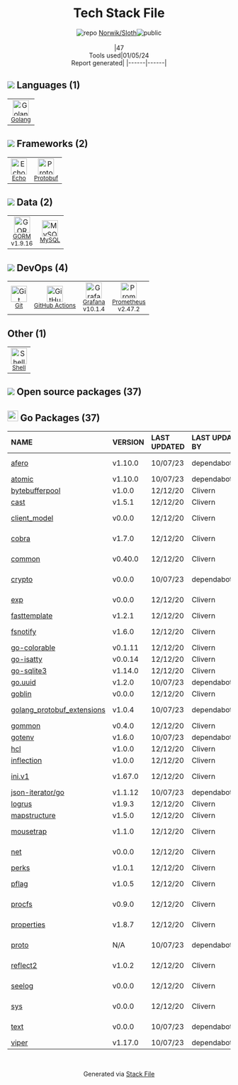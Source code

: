 <!--
&lt;--- Readme.md Snippet without images Start ---&gt;
## Tech Stack
Norwik/Sloth is built on the following main stack:

- [Golang](http://golang.org/) – Languages
- [MySQL](http://www.mysql.com) – Databases
- [Prometheus](http://prometheus.io/) – Monitoring Tools
- [Grafana](http://grafana.org/) – Monitoring Tools
- [Protobuf](https://developers.google.com/protocol-buffers/) – Serialization Frameworks
- [Shell](https://en.wikipedia.org/wiki/Shell_script) – Shells
- [Echo](https://echo.labstack.com) – Microframeworks (Backend)
- [GORM](https://gorm.io/) – Object Relational Mapper (ORM)
- [GitHub Actions](https://github.com/features/actions) – Continuous Integration

Full tech stack [here](/techstack.md)

&lt;--- Readme.md Snippet without images End ---&gt;

&lt;--- Readme.md Snippet with images Start ---&gt;
## Tech Stack
Norwik/Sloth is built on the following main stack:

- <img width='25' height='25' src='https://img.stackshare.io/service/1005/O6AczwfV_400x400.png' alt='Golang'/> [Golang](http://golang.org/) – Languages
- <img width='25' height='25' src='https://img.stackshare.io/service/1025/logo-mysql-170x170.png' alt='MySQL'/> [MySQL](http://www.mysql.com) – Databases
- <img width='25' height='25' src='https://img.stackshare.io/service/2501/default_3cf1b307194b26782be5cb209d30360580ae5b3c.png' alt='Prometheus'/> [Prometheus](http://prometheus.io/) – Monitoring Tools
- <img width='25' height='25' src='https://img.stackshare.io/service/2645/default_8f9d552b144493679449b16c79647da5787e808b.jpg' alt='Grafana'/> [Grafana](http://grafana.org/) – Monitoring Tools
- <img width='25' height='25' src='https://img.stackshare.io/service/4393/ma2jqJKH_400x400.png' alt='Protobuf'/> [Protobuf](https://developers.google.com/protocol-buffers/) – Serialization Frameworks
- <img width='25' height='25' src='https://img.stackshare.io/service/4631/default_c2062d40130562bdc836c13dbca02d318205a962.png' alt='Shell'/> [Shell](https://en.wikipedia.org/wiki/Shell_script) – Shells
- <img width='25' height='25' src='https://img.stackshare.io/service/4996/9P0MlumU_400x400.jpg' alt='Echo'/> [Echo](https://echo.labstack.com) – Microframeworks (Backend)
- <img width='25' height='25' src='https://img.stackshare.io/service/5194/default_c656a82cbf499a944563022a13ebbd62c9f3aa4b.png' alt='GORM'/> [GORM](https://gorm.io/) – Object Relational Mapper (ORM)
- <img width='25' height='25' src='https://img.stackshare.io/service/11563/actions.png' alt='GitHub Actions'/> [GitHub Actions](https://github.com/features/actions) – Continuous Integration

Full tech stack [here](/techstack.md)

&lt;--- Readme.md Snippet with images End ---&gt;
-->
<div align="center">

# Tech Stack File
![](https://img.stackshare.io/repo.svg "repo") [Norwik/Sloth](https://github.com/Norwik/Sloth)![](https://img.stackshare.io/public_badge.svg "public")
<br/><br/>
|47<br/>Tools used|01/05/24 <br/>Report generated|
|------|------|
</div>

## <img src='https://img.stackshare.io/languages.svg'/> Languages (1)
<table><tr>
  <td align='center'>
  <img width='36' height='36' src='https://img.stackshare.io/service/1005/O6AczwfV_400x400.png' alt='Golang'>
  <br>
  <sub><a href="http://golang.org/">Golang</a></sub>
  <br>
  <sub></sub>
</td>

</tr>
</table>

## <img src='https://img.stackshare.io/frameworks.svg'/> Frameworks (2)
<table><tr>
  <td align='center'>
  <img width='36' height='36' src='https://img.stackshare.io/service/4996/9P0MlumU_400x400.jpg' alt='Echo'>
  <br>
  <sub><a href="https://echo.labstack.com">Echo</a></sub>
  <br>
  <sub></sub>
</td>

<td align='center'>
  <img width='36' height='36' src='https://img.stackshare.io/service/4393/ma2jqJKH_400x400.png' alt='Protobuf'>
  <br>
  <sub><a href="https://developers.google.com/protocol-buffers/">Protobuf</a></sub>
  <br>
  <sub></sub>
</td>

</tr>
</table>

## <img src='https://img.stackshare.io/databases.svg'/> Data (2)
<table><tr>
  <td align='center'>
  <img width='36' height='36' src='https://img.stackshare.io/service/5194/default_c656a82cbf499a944563022a13ebbd62c9f3aa4b.png' alt='GORM'>
  <br>
  <sub><a href="https://gorm.io/">GORM</a></sub>
  <br>
  <sub>v1.9.16</sub>
</td>

<td align='center'>
  <img width='36' height='36' src='https://img.stackshare.io/service/1025/logo-mysql-170x170.png' alt='MySQL'>
  <br>
  <sub><a href="http://www.mysql.com">MySQL</a></sub>
  <br>
  <sub></sub>
</td>

</tr>
</table>

## <img src='https://img.stackshare.io/devops.svg'/> DevOps (4)
<table><tr>
  <td align='center'>
  <img width='36' height='36' src='https://img.stackshare.io/service/1046/git.png' alt='Git'>
  <br>
  <sub><a href="http://git-scm.com/">Git</a></sub>
  <br>
  <sub></sub>
</td>

<td align='center'>
  <img width='36' height='36' src='https://img.stackshare.io/service/11563/actions.png' alt='GitHub Actions'>
  <br>
  <sub><a href="https://github.com/features/actions">GitHub Actions</a></sub>
  <br>
  <sub></sub>
</td>

<td align='center'>
  <img width='36' height='36' src='https://img.stackshare.io/service/2645/default_8f9d552b144493679449b16c79647da5787e808b.jpg' alt='Grafana'>
  <br>
  <sub><a href="http://grafana.org/">Grafana</a></sub>
  <br>
  <sub>v10.1.4</sub>
</td>

<td align='center'>
  <img width='36' height='36' src='https://img.stackshare.io/service/2501/default_3cf1b307194b26782be5cb209d30360580ae5b3c.png' alt='Prometheus'>
  <br>
  <sub><a href="http://prometheus.io/">Prometheus</a></sub>
  <br>
  <sub>v2.47.2</sub>
</td>

</tr>
</table>

## Other (1)
<table><tr>
  <td align='center'>
  <img width='36' height='36' src='https://img.stackshare.io/service/4631/default_c2062d40130562bdc836c13dbca02d318205a962.png' alt='Shell'>
  <br>
  <sub><a href="https://en.wikipedia.org/wiki/Shell_script">Shell</a></sub>
  <br>
  <sub></sub>
</td>

</tr>
</table>


## <img src='https://img.stackshare.io/group.svg' /> Open source packages (37)</h2>

## <img width='24' height='24' src='https://img.stackshare.io/service/21112/default_1346bbda8fe03e4dce5601323a3ca47a10c1ae36.png'/> Go Packages (37)

|NAME|VERSION|LAST UPDATED|LAST UPDATED BY|LICENSE|VULNERABILITIES|
|:------|:------|:------|:------|:------|:------|
|[afero](https://pkg.go.dev/github.com/spf13/afero)|v1.10.0|10/07/23|dependabot[bot] |Apache-2.0|N/A|
|[atomic](https://pkg.go.dev/go.uber.org/atomic)|v1.10.0|10/07/23|dependabot[bot] |MIT|N/A|
|[bytebufferpool](https://pkg.go.dev/github.com/valyala/bytebufferpool)|v1.0.0|12/12/20|Clivern |MIT|N/A|
|[cast](https://pkg.go.dev/github.com/spf13/cast)|v1.5.1|12/12/20|Clivern |MIT|N/A|
|[client_model](https://pkg.go.dev/github.com/prometheus/client_model)|v0.0.0|12/12/20|Clivern |Apache-2.0|N/A|
|[cobra](https://pkg.go.dev/github.com/spf13/cobra)|v1.7.0|12/12/20|Clivern |Apache-2.0|N/A|
|[common](https://pkg.go.dev/github.com/prometheus/common)|v0.40.0|12/12/20|Clivern |Apache-2.0|N/A|
|[crypto](https://pkg.go.dev/golang.org/x/crypto)|v0.0.0|10/07/23|dependabot[bot] |BSD-3-Clause|[CVE-2020-9283](https://github.com/advisories/GHSA-ffhg-7mh4-33c4) (Moderate)|
|[exp](https://pkg.go.dev/golang.org/x/exp)|v0.0.0|12/12/20|Clivern |BSD-3-Clause|N/A|
|[fasttemplate](https://pkg.go.dev/github.com/valyala/fasttemplate)|v1.2.1|12/12/20|Clivern |MIT|N/A|
|[fsnotify](https://pkg.go.dev/github.com/fsnotify/fsnotify)|v1.6.0|12/12/20|Clivern |BSD-3-Clause|N/A|
|[go-colorable](https://pkg.go.dev/github.com/mattn/go-colorable)|v0.1.11|12/12/20|Clivern |MIT|N/A|
|[go-isatty](https://pkg.go.dev/github.com/mattn/go-isatty)|v0.0.14|12/12/20|Clivern |MIT|N/A|
|[go-sqlite3](https://pkg.go.dev/github.com/mattn/go-sqlite3)|v1.14.0|12/12/20|Clivern |MIT|N/A|
|[go.uuid](https://pkg.go.dev/github.com/satori/go.uuid)|v1.2.0|10/07/23|dependabot[bot] |MIT|N/A|
|[goblin](https://pkg.go.dev/github.com/franela/goblin)|v0.0.0|12/12/20|Clivern |MIT|N/A|
|[golang_protobuf_extensions](https://pkg.go.dev/github.com/matttproud/golang_protobuf_extensions)|v1.0.4|10/07/23|dependabot[bot] |Apache-2.0|N/A|
|[gommon](https://pkg.go.dev/github.com/labstack/gommon)|v0.4.0|12/12/20|Clivern |MIT|N/A|
|[gotenv](https://pkg.go.dev/github.com/subosito/gotenv)|v1.6.0|10/07/23|dependabot[bot] |MIT|N/A|
|[hcl](https://pkg.go.dev/github.com/hashicorp/hcl)|v1.0.0|12/12/20|Clivern |MPL-2.0|N/A|
|[inflection](https://pkg.go.dev/github.com/jinzhu/inflection)|v1.0.0|12/12/20|Clivern |MIT|N/A|
|[ini.v1](https://pkg.go.dev/gopkg.in/ini.v1)|v1.67.0|12/12/20|Clivern |Apache-2.0|N/A|
|[json-iterator/go](https://pkg.go.dev/github.com/json-iterator/go)|v1.1.12|10/07/23|dependabot[bot] |MIT|N/A|
|[logrus](https://pkg.go.dev/github.com/sirupsen/logrus)|v1.9.3|12/12/20|Clivern |MIT|N/A|
|[mapstructure](https://pkg.go.dev/github.com/mitchellh/mapstructure)|v1.5.0|12/12/20|Clivern |MIT|N/A|
|[mousetrap](https://pkg.go.dev/github.com/inconshreveable/mousetrap)|v1.1.0|12/12/20|Clivern |Apache-2.0|N/A|
|[net](https://pkg.go.dev/golang.org/x/net)|v0.0.0|12/12/20|Clivern |BSD-3-Clause|N/A|
|[perks](https://pkg.go.dev/github.com/beorn7/perks)|v1.0.1|12/12/20|Clivern |MIT|N/A|
|[pflag](https://pkg.go.dev/github.com/spf13/pflag)|v1.0.5|12/12/20|Clivern |BSD-3-Clause|N/A|
|[procfs](https://pkg.go.dev/github.com/prometheus/procfs)|v0.9.0|12/12/20|Clivern |Apache-2.0|N/A|
|[properties](https://pkg.go.dev/github.com/magiconair/properties)|v1.8.7|12/12/20|Clivern |BSD-2-Clause|N/A|
|[proto](https://pkg.go.dev/github.com/golang/protobuf/proto)|N/A|10/07/23|dependabot[bot] |BSD-3-Clause|N/A|
|[reflect2](https://pkg.go.dev/github.com/modern-go/reflect2)|v1.0.2|12/12/20|Clivern |Apache-2.0|N/A|
|[seelog](https://pkg.go.dev/github.com/cihub/seelog)|v0.0.0|12/12/20|Clivern |BSD-3-Clause|N/A|
|[sys](https://pkg.go.dev/golang.org/x/sys)|v0.0.0|12/12/20|Clivern |BSD-3-Clause|N/A|
|[text](https://pkg.go.dev/golang.org/x/text)|v0.0.0|10/07/23|dependabot[bot] |BSD-3-Clause|N/A|
|[viper](https://pkg.go.dev/github.com/spf13/viper)|v1.17.0|10/07/23|dependabot[bot] |MIT|N/A|

<br/>
<div align='center'>

Generated via [Stack File](https://github.com/marketplace/stack-file)

